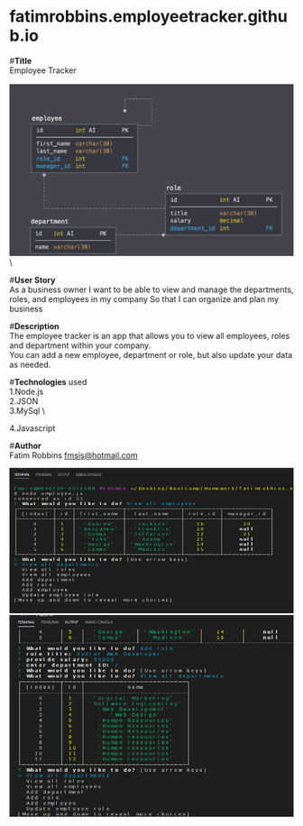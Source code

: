# fatimrobbins.employeetracker.github.io
#**Title** \
Employee Tracker

<img src="Screenshot5.png" alt="Screenshot of app"> \

#**User Story** \
As a business owner
I want to be able to view and manage the departments, roles, and employees in my company
So that I can organize and plan my business

#**Description** \
The employee tracker is an app that allows you to view all employees, roles and department within your company. \
You can add a new employee, department or role, but also update your data as needed.

#**Technologies** used \
1.Node.js \
2.JSON \
3.MySql \

4.Javascript 

#**Author**\
Fatim Robbins fmsis@hotmail.com 

<img src="Screenshot2.png" alt="Screenshot of app">

<img src="Screenshot4.png" alt="Screenshot of app">



